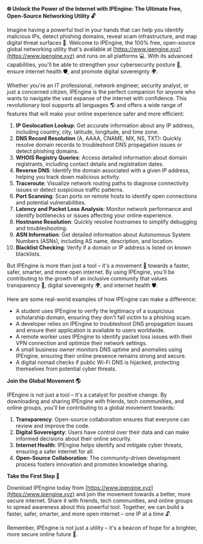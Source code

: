 **🌐 Unlock the Power of the Internet with IPEngine: The Ultimate Free, Open-Source Networking Utility 🔓**

Imagine having a powerful tool in your hands that can help you identify malicious IPs, detect phishing domains, reveal scam infrastructure, and map digital threat surfaces 🚀. Welcome to IPEngine, the 100% free, open-source global networking utility that's available at [https://www.ipengine.xyz](https://www.ipengine.xyz) and runs on all platforms 💻. With its advanced capabilities, you'll be able to strengthen your cybersecurity posture 🔐, ensure internet health 🛡️, and promote digital sovereignty 🌍.

Whether you're an IT professional, network engineer, security analyst, or just a concerned citizen, IPEngine is the perfect companion for anyone who wants to navigate the vast expanse of the internet with confidence. This revolutionary tool supports all languages 🌎 and offers a wide range of features that will make your online experience safer and more efficient:

1. **IP Geolocation Lookup**: Get accurate information about any IP address, including country, city, latitude, longitude, and time zone.
2. **DNS Record Resolution** (A, AAAA, CNAME, MX, NS, TXT): Quickly resolve domain records to troubleshoot DNS propagation issues or detect phishing domains.
3. **WHOIS Registry Queries**: Access detailed information about domain registrants, including contact details and registration dates.
4. **Reverse DNS**: Identify the domain associated with a given IP address, helping you track down malicious activity.
5. **Traceroute**: Visualize network routing paths to diagnose connectivity issues or detect suspicious traffic patterns.
6. **Port Scanning**: Scan ports on remote hosts to identify open connections and potential vulnerabilities.
7. **Latency and Packet Loss Analysis**: Monitor network performance and identify bottlenecks or issues affecting your online experience.
8. **Hostname Resolution**: Quickly resolve hostnames to simplify debugging and troubleshooting.
9. **ASN Information**: Get detailed information about Autonomous System Numbers (ASNs), including AS name, description, and location.
10. **Blacklist Checking**: Verify if a domain or IP address is listed on known blacklists.

But IPEngine is more than just a tool – it's a movement 🚀 towards a faster, safer, smarter, and more open internet. By using IPEngine, you'll be contributing to the growth of an inclusive community that values transparency 📢, digital sovereignty 🌍, and internet health 🛡️.

Here are some real-world examples of how IPEngine can make a difference:

* A student uses IPEngine to verify the legitimacy of a suspicious scholarship domain, ensuring they don't fall victim to a phishing scam.
* A developer relies on IPEngine to troubleshoot DNS propagation issues and ensure their application is available to users worldwide.
* A remote worker uses IPEngine to identify packet loss issues with their VPN connection and optimize their network settings.
* A small business owner monitors DNS uptime and anomalies using IPEngine, ensuring their online presence remains strong and secure.
* A digital nomad checks if public Wi-Fi DNS is hijacked, protecting themselves from potential cyber threats.

**Join the Global Movement 🌎**

IPEngine is not just a tool – it's a catalyst for positive change. By downloading and sharing IPEngine with friends, tech communities, and online groups, you'll be contributing to a global movement towards:

1. **Transparency**: Open-source collaboration ensures that everyone can review and improve the code.
2. **Digital Sovereignty**: Users have control over their data and can make informed decisions about their online security.
3. **Internet Health**: IPEngine helps identify and mitigate cyber threats, ensuring a safer internet for all.
4. **Open-Source Collaboration**: The community-driven development process fosters innovation and promotes knowledge sharing.

**Take the First Step 🚀**

Download IPEngine today from [https://www.ipengine.xyz](https://www.ipengine.xyz) and join the movement towards a better, more secure internet. Share it with friends, tech communities, and online groups to spread awareness about this powerful tool. Together, we can build a faster, safer, smarter, and more open internet – one IP at a time 🔓.

Remember, IPEngine is not just a utility – it's a beacon of hope for a brighter, more secure online future 🌟.